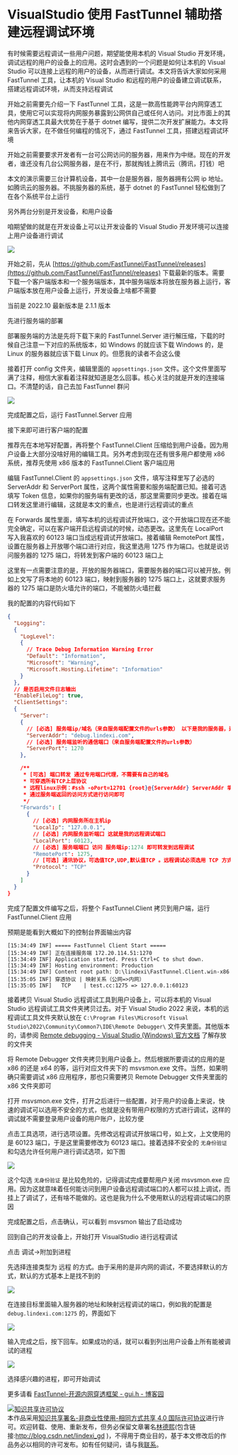 
# VisualStudio 使用 FastTunnel 辅助搭建远程调试环境

有时候需要远程调试一些用户问题，期望能使用本机的 Visual Studio 开发环境，调试远程的用户的设备上的应用。这时会遇到的一个问题是如何让本机的 Visual Studio 可以连接上远程的用户的设备，从而进行调试。本文将告诉大家如何采用 FastTunnel 工具，让本机的 Visual Studio 和远程的用户的设备建立调试联系，搭建远程调试环境，从而支持远程调试

<!--more-->



<!-- 博客 -->
<!-- 发布 -->

开始之前需要先介绍一下 FastTunnel 工具，这是一款高性能跨平台内网穿透工具，使用它可以实现将内网服务暴露到公网供自己或任何人访问。对比市面上的其他内网穿透工具最大优势在于基于 dotnet 编写，提供二次开发扩展能力。本文将来告诉大家，在不做任何编程的情况下，通过 FastTunnel 工具，搭建远程调试环境

开始之前需要要求开发者有一台可公网访问的服务器，用来作为中继。现在的开发者，谁还没有几台公网服务器，是在不行，那就掏钱上腾讯云（腾讯，打钱）吧

本文的演示需要三台计算机设备，其中一台是服务器，服务器拥有公网 ip 地址。如腾讯云的服务器。不挑服务器的系统，基于 dotnet 的 FastTunnel 轻松做到了在各个系统平台上运行

另外两台分别是开发设备，和用户设备

咱期望做的就是在开发设备上可以让开发设备的 Visual Studio 开发环境可以连接上用户设备进行调试

<!-- ![](image/VisualStudio 使用 FastTunnel 辅助搭建远程调试环境/VisualStudio 使用 FastTunnel 辅助搭建远程调试环境0.png) -->

![](http://image.acmx.xyz/lindexi%2F202210221543151792.jpg)

开始之前，先从 [https://github.com/FastTunnel/FastTunnel/releases](https://github.com/FastTunnel/FastTunnel/releases) 下载最新的版本。需要下载一个客户端版本和一个服务端版本，其中服务端版本将放在服务器上运行，客户端版本放在用户设备上运行，开发设备上啥都不需要

当前是 2022.10 最新版本是 2.1.1 版本

先进行服务端的部署

部署服务端的方法是先将下载下来的 FastTunnel.Server 进行解压缩，下载的时候自己注意一下对应的系统版本，如 Windows 的就应该下载 Windows 的，是 Linux 的服务器就应该下载 Linux 的。但愿我的读者不会这么傻

接着打开 config 文件夹，编辑里面的 `appsettings.json` 文件。这个文件里面写满了注释，相信大家看着注释就知道是怎么回事。核心关注的就是开发的连接端口。不清楚的话，自己去加 FastTunnel 群问

<!-- ![](image/VisualStudio 使用 FastTunnel 辅助搭建远程调试环境/VisualStudio 使用 FastTunnel 辅助搭建远程调试环境5.png) -->

![](http://image.acmx.xyz/lindexi%2F202210221615517487.jpg)

完成配置之后，运行 FastTunnel.Server 应用

接下来即可进行客户端的配置

推荐先在本地写好配置，再将整个 FastTunnel.Client 压缩给到用户设备。因为用户设备上大部分没啥好用的编辑工具。另外考虑到现在还有很多用户都使用 x86 系统，推荐先使用 x86 版本的 FastTunnel.Client 客户端应用

编辑 FastTunnel.Client 的 `appsettings.json` 文件，填写注释里写了必选的 ServerAddr 和 ServerPort 属性，这两个属性需要和服务端配置已知。接着可选填写 Token 信息，如果你的服务端有更改的话，那这里需要同步更改。接着在端口转发这里进行编辑，这就是本文的重点，也是进行远程调试的重点

在 Forwards 属性里面，填写本机的远程调试开放端口，这个开放端口现在还不能完全确定，可以在客户端开启远程调试的时候，动态更改。这里先在 LocalPort 写入我喜欢的 60123 端口当成远程调试开放端口。接着编辑 RemotePort 属性，设置在服务器上开放哪个端口进行对应，我这里选用 1275 作为端口。也就是说访问服务器的 1275 端口，将转发到客户端的 60123 端口上

这里有一点需要注意的是，开放的服务器端口，需要服务器的端口可以被开放。例如上文写了将本地的 60123 端口，映射到服务器的 1275 端口上，这就要求服务器的 1275 端口是防火墙允许的端口，不能被防火墙拦截

我的配置的内容代码如下

```json
{
  "Logging": 
  {
    "LogLevel": 
    {
      // Trace Debug Information Warning Error
      "Default": "Information",
      "Microsoft": "Warning",
      "Microsoft.Hosting.Lifetime": "Information"
    }
  },
  // 是否启用文件日志输出
  "EnableFileLog": true,
  "ClientSettings": 
  {
    "Server": 
    {
      // [必选] 服务端ip/域名（来自服务端配置文件的urls参数） 以下是我的服务器，还请换成你自己的
      "ServerAddr": "debug.lindexi.com",
      // [必选] 服务端监听的通信端口（来自服务端配置文件的urls参数）
      "ServerPort": 1270
    },

    /**
     * [可选] 端口转发 通过专用端口代理，不需要有自己的域名
     * 可穿透所有TCP上层协议
     * 远程linux示例：#ssh -oPort=12701 {root}@{ServerAddr} ServerAddr 填入服务端ip，root对应内网用户名
     * 通过服务端返回的访问方式进行访问即可
     */
    "Forwards": [
      {
        // [必选] 内网服务所在主机ip
        "LocalIp": "127.0.0.1",
        // [必选] 内网服务监听端口 这就是我的远程调试端口
        "LocalPort": 60123,
        // [必选] 服务端端口 访问 服务端ip:1274 即可转发到远程调试
        "RemotePort": 1275,
        // [可选] 通讯协议，可选值TCP,UDP,默认值TCP 。远程调试必须选用 TCP 方式
        "Protocol": "TCP"
      }
    ]
  }
}
```

完成了配置文件编写之后，将整个 FastTunnel.Client 拷贝到用户端，运行 FastTunnel.Client 应用

预期是能看到大概如下的控制台界面输出内容

```
[15:34:49 INF] ===== FastTunnel Client Start =====
[15:34:49 INF] 正在连接服务端 172.20.114.51:1270
[15:34:49 INF] Application started. Press Ctrl+C to shut down.
[15:34:49 INF] Hosting environment: Production
[15:34:49 INF] Content root path: D:\lindexi\FastTunnel.Client.win-x86
[15:35:05 INF] 穿透协议 | 映射关系（公网=>内网）
[15:35:05 INF]   TCP    | test.cc:1275 => 127.0.0.1:60123
```

接着拷贝 Visual Studio 远程调试工具到用户设备上，可以将本机的 Visual Studio 远程调试工具文件夹拷贝过去。对于 Visual Studio 2022 来说，本机的远程调试工具文件夹默认放在 `C:\Program Files\Microsoft Visual Studio\2022\Community\Common7\IDE\Remote Debugger\` 文件夹里面。其他版本的，请参阅 [Remote debugging - Visual Studio (Windows) 官方文档](https://learn.microsoft.com/en-us/visualstudio/debugger/remote-debugging?view=vs-2022 ) 了解存放的文件夹

将 Remote Debugger 文件夹拷贝到用户设备上。然后根据所要调试的应用的是 x86 的还是 x64 的等，运行对应文件夹下的 msvsmon.exe 文件。当然，如果明确只需要调试 x86 应用程序，那也只需要拷贝 Remote Debugger 文件夹里面的 x86 文件夹即可

打开 msvsmon.exe 文件，打开之后进行一些配置，对于用户的设备上来说，快速的调试可以选用不安全的方式，也就是没有带用户权限的方式进行调试，这样的调试就不需要登录用户设备的用户账户，比较方便

点击工具选项，进行选项设置。先修改远程调试开放端口号，如上文，上文使用的是 60123 端口，于是这里需要修改为 60123 端口。接着选择不安全的 `无身份验证` 和勾选允许任何用户进行调试选项，如下图

<!-- ![](image/VisualStudio 使用 FastTunnel 辅助搭建远程调试环境/VisualStudio 使用 FastTunnel 辅助搭建远程调试环境1.png) -->

![](http://image.acmx.xyz/lindexi%2F20221022164578756.jpg)

这个勾选 `无身份验证` 是比较危险的，记得调试完成要帮用户关闭 msvsmon.exe 应用。因为这就意味着任何能访问到用户设备远程调试端口的人都可以挂上调试，而挂上了调试了，还有啥不能做的。这也是我为什么不使用默认的远程调试端口的原因

完成配置之后，点击确认，可以看到 msvsmon 输出了启动成功

回到自己的开发设备上，开始打开 VisualStudio 进行远程调试

点击 调试->附加到进程

先选择连接类型为 远程 的方式。由于采用的是非内网的调试，不要选择默认的方式，默认的方式基本上是找不到的

<!-- ![](image/VisualStudio 使用 FastTunnel 辅助搭建远程调试环境/VisualStudio 使用 FastTunnel 辅助搭建远程调试环境2.png) -->

![](http://image.acmx.xyz/lindexi%2F2022102216861349.jpg)


在连接目标里面输入服务器的地址和映射远程调试的端口，例如我的配置是 `debug.lindexi.com:1275` 的，界面如下

<!-- ![](image/VisualStudio 使用 FastTunnel 辅助搭建远程调试环境/VisualStudio 使用 FastTunnel 辅助搭建远程调试环境3.png) -->

![](http://image.acmx.xyz/lindexi%2F20221022161018934.jpg)

输入完成之后，按下回车。如果成功的话，就可以看到列出用户设备上所有能被调试的进程

<!-- ![](image/VisualStudio 使用 FastTunnel 辅助搭建远程调试环境/VisualStudio 使用 FastTunnel 辅助搭建远程调试环境4.png) -->

![](http://image.acmx.xyz/lindexi%2F202210221613561366.jpg)

选择感兴趣的进程，即可开始调试

更多请看 [FastTunnel-开源内网穿透框架 - gui.h - 博客园](https://www.cnblogs.com/springhgui/p/15005329.html )




<a rel="license" href="http://creativecommons.org/licenses/by-nc-sa/4.0/"><img alt="知识共享许可协议" style="border-width:0" src="https://licensebuttons.net/l/by-nc-sa/4.0/88x31.png" /></a><br />本作品采用<a rel="license" href="http://creativecommons.org/licenses/by-nc-sa/4.0/">知识共享署名-非商业性使用-相同方式共享 4.0 国际许可协议</a>进行许可。欢迎转载、使用、重新发布，但务必保留文章署名[林德熙](http://blog.csdn.net/lindexi_gd)(包含链接:http://blog.csdn.net/lindexi_gd )，不得用于商业目的，基于本文修改后的作品务必以相同的许可发布。如有任何疑问，请与我[联系](mailto:lindexi_gd@163.com)。